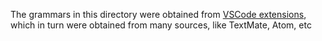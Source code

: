 The grammars in this directory were obtained from [VSCode extensions](https://github.com/microsoft/vscode/tree/master/extensions), which in turn were obtained from many sources, like TextMate, Atom, etc
